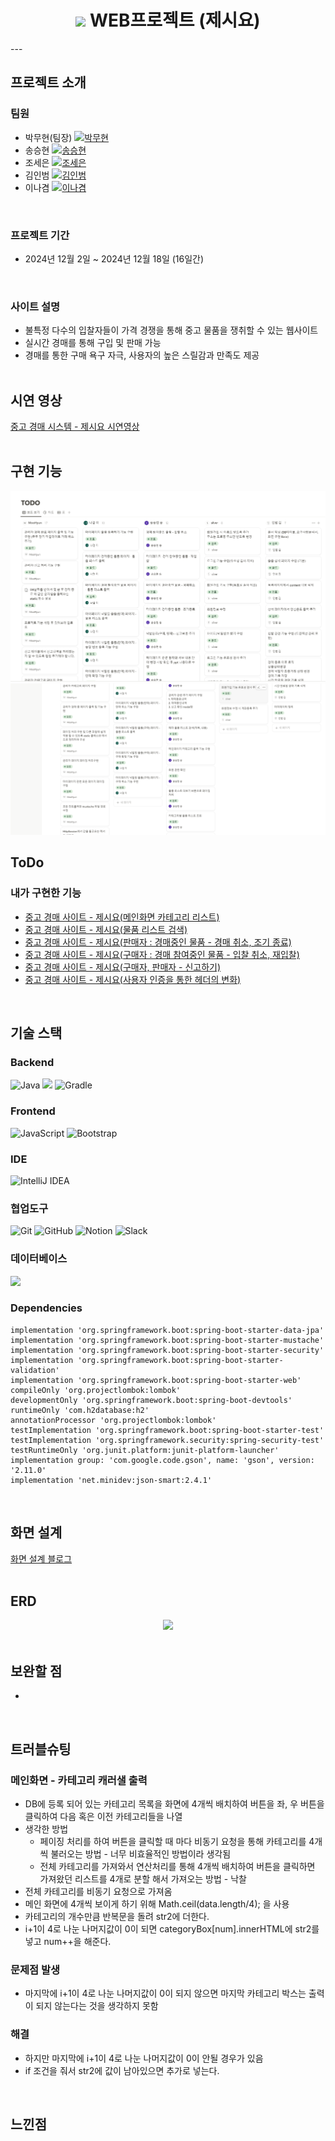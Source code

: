 <h1 align="center">
  <img src="https://github.com/seunghyeon22/spring-web-project-jesiyo/blob/master/images/mainlogo.jpg">
  WEB프로젝트 (제시요)
</h1>
---

## 프로젝트 소개

### 팀원
- 박무현(팀장) [![박무현](https://img.shields.io/badge/GitHub-박무현-orange)](https://github.com/MooHyunPark)
- 송승현 [![송승현](https://img.shields.io/badge/GitHub-송승현-blue)](https://github.com/seunghyeon22)
- 조세은 [![조세은](https://img.shields.io/badge/GitHub-조세은-red)](https://github.com/SeeunJoe)
- 김인범 [![김인범](https://img.shields.io/badge/GitHub-김인범-green)](https://github.com/kiminbeam)
- 이나겸 [![이나겸](https://img.shields.io/badge/GitHub-이나겸-yellow)](https://github.com/NakyeomLee)
<br>

### 프로젝트 기간
- 2024년 12월 2일 ~ 2024년 12월 18일 (16일간)
<br>

### 사이트 설명
 - 불특정 다수의 입찰자들이 가격 경쟁을 통해 중고 물품을 쟁취할 수 있는 웹사이트 <br>
 - 실시간 경매를 통해 구입 및 판매 가능 <br>
 - 경매를 통한 구매 욕구 자극, 사용자의 높은 스릴감과 만족도 제공
<br><br>

## 시연 영상
[중고 경매 시스템 - 제시요 시연영상](https://www.youtube.com/watch?v=NeuDdkMRd0c)
<br><br>

## 구현 기능
<img src = "https://github.com/seunghyeon22/spring-web-project-jesiyo/blob/master/images/Screenshot_43.png">
<img src = "https://github.com/seunghyeon22/spring-web-project-jesiyo/blob/master/images/Screenshot_44.png">
<br>

## ToDo
### 내가 구현한 기능
- [중고 경매 사이트 - 제시요(메인화면 카테고리 리스트)](https://inblog.ai/songsh/%ED%94%84%EB%A1%9C%EC%A0%9D%ED%8A%B8%EC%A4%91%EA%B3%A0-%EA%B2%BD%EB%A7%A4-%EC%82%AC%EC%9D%B4%ED%8A%B8-%EC%A0%9C%EC%8B%9C%EC%9A%94%EB%A9%94%EC%9D%B8%ED%99%94%EB%A9%B4-%EC%B9%B4%ED%85%8C%EA%B3%A0%EB%A6%AC-%EB%A6%AC%EC%8A%A4%ED%8A%B8-38582?traffic_type=internal)
- [중고 경매 사이트 - 제시요(물품 리스트 검색)](https://inblog.ai/songsh/%ED%94%84%EB%A1%9C%EC%A0%9D%ED%8A%B8%EC%A4%91%EA%B3%A0-%EA%B2%BD%EB%A7%A4-%EC%82%AC%EC%9D%B4%ED%8A%B8-%EC%A0%9C%EC%8B%9C%EC%9A%94%EB%AC%BC%ED%92%88-%EB%A6%AC%EC%8A%A4%ED%8A%B8-%EA%B2%80%EC%83%89-38584?traffic_type=internal)
- [중고 경매 사이트 - 제시요(판매자 : 경매중인 물품 - 경매 취소, 조기 종료)](https://inblog.ai/songsh/%ED%94%84%EB%A1%9C%EC%A0%9D%ED%8A%B8%EC%A4%91%EA%B3%A0-%EA%B2%BD%EB%A7%A4-%EC%82%AC%EC%9D%B4%ED%8A%B8-%EC%A0%9C%EC%8B%9C%EC%9A%94%ED%8C%90%EB%A7%A4%EC%9E%90-%EA%B2%BD%EB%A7%A4%EC%A4%91%EC%9D%B8-%EB%AC%BC%ED%92%88-%EA%B2%BD%EB%A7%A4-%EC%B7%A8%EC%86%8C-%EC%A1%B0%EA%B8%B0-%EC%A2%85%EB%A3%8C-38585?traffic_type=internal)
- [중고 경매 사이트 - 제시요(구매자 : 경매 참여중인 물품 - 입찰 취소, 재입찰)](https://inblog.ai/songsh/%ED%94%84%EB%A1%9C%EC%A0%9D%ED%8A%B8%EC%A4%91%EA%B3%A0-%EA%B2%BD%EB%A7%A4-%EC%82%AC%EC%9D%B4%ED%8A%B8-%EC%A0%9C%EC%8B%9C%EC%9A%94%EA%B5%AC%EB%A7%A4%EC%9E%90-%EA%B2%BD%EB%A7%A4-%EC%B0%B8%EC%97%AC%EC%A4%91%EC%9D%B8-%EB%AC%BC%ED%92%88-%EC%9E%85%EC%B0%B0-%EC%B7%A8%EC%86%8C-%EC%9E%AC%EC%9E%85%EC%B0%B0-38586?traffic_type=internal)
- [중고 경매 사이트 - 제시요(구매자, 판매자 - 신고하기)](https://inblog.ai/songsh/%ED%94%84%EB%A1%9C%EC%A0%9D%ED%8A%B8%EC%A4%91%EA%B3%A0-%EA%B2%BD%EB%A7%A4-%EC%82%AC%EC%9D%B4%ED%8A%B8-%EC%A0%9C%EC%8B%9C%EC%9A%94%EA%B5%AC%EB%A7%A4%EC%9E%90-%ED%8C%90%EB%A7%A4%EC%9E%90-%EC%8B%A0%EA%B3%A0%ED%95%98%EA%B8%B0-38587?traffic_type=internal)
- [중고 경매 사이트 - 제시요(사용자 인증을 통한 헤더의 변화)](https://inblog.ai/songsh/%ED%94%84%EB%A1%9C%EC%A0%9D%ED%8A%B8%EC%A4%91%EA%B3%A0-%EA%B2%BD%EB%A7%A4-%EC%82%AC%EC%9D%B4%ED%8A%B8-%EC%A0%9C%EC%8B%9C%EC%9A%94%EC%82%AC%EC%9A%A9%EC%9E%90-%EC%9D%B8%EC%A6%9D%EC%9D%84-%ED%86%B5%ED%95%9C-%ED%97%A4%EB%8D%94%EC%9D%98-%EB%B3%80%ED%99%94-38588?traffic_type=internal)
  
<br>

## 기술 스택
### Backend
![Java](https://img.shields.io/badge/java-%23ED8B00.svg?style=for-the-badge&logo=openjdk&logoColor=white)
<img src="https://img.shields.io/badge/springboot-6DB33F?style=for-the-badge&logo=springboot&logoColor=white">
![Gradle](https://img.shields.io/badge/Gradle-02303A.svg?style=for-the-badge&logo=Gradle&logoColor=white)

### Frontend
![JavaScript](https://img.shields.io/badge/javascript-%23323330.svg?style=for-the-badge&logo=javascript&logoColor=%23F7DF1E)
![Bootstrap](https://img.shields.io/badge/bootstrap-%238511FA.svg?style=for-the-badge&logo=bootstrap&logoColor=white)

### IDE
![IntelliJ IDEA](https://img.shields.io/badge/IntelliJIDEA-000000.svg?style=for-the-badge&logo=intellij-idea&logoColor=white)

### 협업도구
![Git](https://img.shields.io/badge/git-%23F05033.svg?style=for-the-badge&logo=git&logoColor=white)
![GitHub](https://img.shields.io/badge/github-%23121011.svg?style=for-the-badge&logo=github&logoColor=white)
![Notion](https://img.shields.io/badge/Notion-%23000000.svg?style=for-the-badge&logo=notion&logoColor=white)
![Slack](https://img.shields.io/badge/Slack-4A154B?style=for-the-badge&logo=slack&logoColor=white)

### 데이터베이스
<img src="https://img.shields.io/badge/H2DB-31A8FF?style=for-the-badge&logo=H2DB&logoColor=white">

### Dependencies
```
implementation 'org.springframework.boot:spring-boot-starter-data-jpa'
implementation 'org.springframework.boot:spring-boot-starter-mustache'
implementation 'org.springframework.boot:spring-boot-starter-security'
implementation 'org.springframework.boot:spring-boot-starter-validation'
implementation 'org.springframework.boot:spring-boot-starter-web'
compileOnly 'org.projectlombok:lombok'
developmentOnly 'org.springframework.boot:spring-boot-devtools'
runtimeOnly 'com.h2database:h2'
annotationProcessor 'org.projectlombok:lombok'
testImplementation 'org.springframework.boot:spring-boot-starter-test'
testImplementation 'org.springframework.security:spring-security-test'
testRuntimeOnly 'org.junit.platform:junit-platform-launcher'
implementation group: 'com.google.code.gson', name: 'gson', version: '2.11.0'
implementation 'net.minidev:json-smart:2.4.1'
```
<br>

## 화면 설계
[화면 설계 블로그](https://inblog.ai/songsh/%ED%94%84%EB%A1%9C%EC%A0%9D%ED%8A%B8%EC%A4%91%EA%B3%A0-%EA%B2%BD%EB%A7%A4-%EC%82%AC%EC%9D%B4%ED%8A%B8-%EC%A0%9C%EC%8B%9C%EC%9A%942-38105?traffic_type=internal)
<br><br>

## ERD
<div align="center">
  <img src="https://github.com/user-attachments/assets/656f46cb-c897-4376-9022-ac4ab7292d2f" width="800">
</div>
<br>

## 보완할 점
- 
<br>

## 트러블슈팅

### 메인화면 - 카테고리 캐러샐 출력 
- DB에 등록 되어 있는 카테고리 목록을 화면에 4개씩 배치하여 버튼을  좌, 우 버튼을 클릭하여 다음 혹은 이전 카테고리들을 나열
- 생각한 방법
    - 페이징 처리를 하여 버튼을 클릭할 때 마다 비동기 요청을 통해 카테고리를 4개씩 불러오는 방법 - 너무 비효율적인 방법이라 생각됨
    - 전체 카테고리를 가져와서 연산처리를 통해 4개씩 배치하여 버튼을 클릭하면 가져왔던 리스트를 4개로 분할 해서 가져오는 방법 - 낙찰
- 전체 카테고리를 비동기 요청으로 가져옴
- 메인 화면에 4개씩 보이게 하기 위해 Math.ceil(data.length/4); 을 사용
- 카테고리의 개수만큼 반복문을 돌려 str2에 더한다.
- i+1이 4로 나눈 나머지값이 0이 되면 categoryBox[num].innerHTML에 str2를 넣고 num++을 해준다.
### 문제점 발생
- 마지막에 i+1이 4로 나눈 나머지값이 0이 되지 않으면 마지막 카테고리 박스는 출력이 되지 않는다는 것을 생각하지 못함
### 해결
- 하지만 마지막에 i+1이 4로 나눈 나머지값이 0이 안될 경우가 있음
- if 조건을 줘서 str2에 값이 남아있으면 추가로 넣는다.
<br>

## 느낀점

